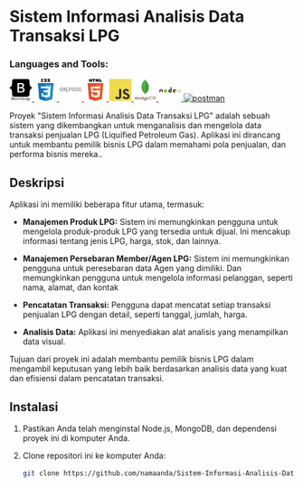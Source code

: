 # Sistem Informasi Analisis Data Transaksi LPG

<h3 align="left">Languages and Tools:</h3>
<p align="left">
  <a href="https://getbootstrap.com" target="_blank" rel="noreferrer">
    <img
      src="https://raw.githubusercontent.com/devicons/devicon/master/icons/bootstrap/bootstrap-plain-wordmark.svg"
      alt="bootstrap"
      width="40"
      height="40"
    />
  </a>

  <a href="https://www.w3schools.com/css/" target="_blank" rel="noreferrer">
    <img
      src="https://raw.githubusercontent.com/devicons/devicon/master/icons/css3/css3-original-wordmark.svg"
      alt="css3"
      width="40"
      height="40"
    />
  </a>

  <a href="https://expressjs.com" target="_blank" rel="noreferrer">
    <img
      src="https://raw.githubusercontent.com/devicons/devicon/master/icons/express/express-original-wordmark.svg"
      alt="express"
      width="40"
      height="40"
    />
  </a>

  <a href="https://www.w3.org/html/" target="_blank" rel="noreferrer">
    <img
      src="https://raw.githubusercontent.com/devicons/devicon/master/icons/html5/html5-original-wordmark.svg"
      alt="html5"
      width="40"
      height="40"
    />
  </a>
  
  <a href="https://developer.mozilla.org/en-US/docs/Web/JavaScrip" target="_blank" rel="noreferrer">
  <img
    src="https://raw.githubusercontent.com/devicons/devicon/master/icons/javascript/javascript-original.svg"
    alt="javascript"
    width="40"
    height="40"
  />
</a>

  <a href="https://www.mongodb.com/" target="_blank" rel="noreferrer">
    <img
      src="https://raw.githubusercontent.com/devicons/devicon/master/icons/mongodb/mongodb-original-wordmark.svg"
      alt="mongodb"
      width="40"
      height="40"
    />
  </a>

  <a href="https://nodejs.org" target="_blank" rel="noreferrer">
    <img
      src="https://raw.githubusercontent.com/devicons/devicon/master/icons/nodejs/nodejs-original-wordmark.svg"
      alt="nodejs"
      width="40"
      height="40"
    />
  </a>
  <a href="https://postman.com" target="_blank" rel="noreferrer">
    <img
      src="https://www.vectorlogo.zone/logos/getpostman/getpostman-icon.svg"
      alt="postman"
      width="40"
      height="40"
    />
  </a>
</p>

Proyek "Sistem Informasi Analisis Data Transaksi LPG" adalah sebuah sistem yang dikembangkan untuk menganalisis dan mengelola data transaksi penjualan LPG (Liquified Petroleum Gas). Aplikasi ini dirancang untuk membantu pemilik bisnis LPG dalam memahami pola penjualan, dan performa bisnis mereka..

## Deskripsi

Aplikasi ini memiliki beberapa fitur utama, termasuk:

- **Manajemen Produk LPG:** Sistem ini memungkinkan pengguna untuk mengelola produk-produk LPG yang tersedia untuk dijual. Ini mencakup informasi tentang jenis LPG, harga, stok, dan lainnya.
  
- **Manajemen Persebaran Member/Agen LPG:** Sistem ini memungkinkan pengguna untuk peresebaran data Agen yang dimiliki. Dan memungkinkan pengguna untuk mengelola informasi pelanggan, seperti nama, alamat, dan kontak

- **Pencatatan Transaksi:** Pengguna dapat mencatat setiap transaksi penjualan LPG dengan detail, seperti tanggal, jumlah, harga.

- **Analisis Data:** Aplikasi ini menyediakan alat analisis yang menampilkan data visual.


Tujuan dari proyek ini adalah membantu pemilik bisnis LPG dalam mengambil keputusan yang lebih baik berdasarkan analisis data yang kuat dan efisiensi dalam pencatatan transaksi.

## Instalasi

1. Pastikan Anda telah menginstal Node.js, MongoDB, dan dependensi proyek ini di komputer Anda.

2. Clone repositori ini ke komputer Anda:

   ```bash
   git clone https://github.com/namaanda/Sistem-Informasi-Analisis-Data-Transaksi-LPG.git
